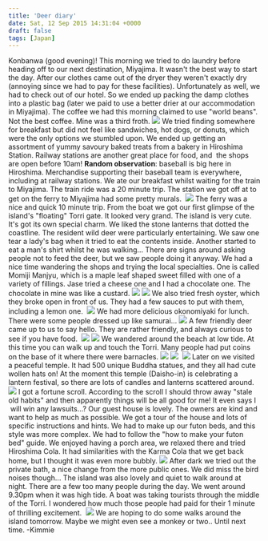 ```yaml
---
title: 'Deer diary'
date: Sat, 12 Sep 2015 14:31:04 +0000
draft: false
tags: [Japan]
---
```


Konbanwa (good evening)! This morning we tried to do laundry before heading off to our next destination, Miyajima. It wasn't the best way to start the day. After our clothes came out of the dryer they weren't exactly dry (annoying since we had to pay for these facilities). Unfortunately as well, we had to check out of our hotel. So we ended up packing the damp clothes into a plastic bag (later we paid to use a better drier at our accommodation in Miyajima). The coffee we had this morning claimed to use "world beans". Not the best coffee. Mine was a third froth. [![](https://jovialdragon.files.wordpress.com/2015/09/img_1110-0.jpg)](https://jovialdragon.files.wordpress.com/2015/09/img_1110-0.jpg) We tried finding somewhere for breakfast but did not feel like sandwiches, hot dogs, or donuts, which were the only options we stumbled upon. We ended up getting an assortment of yummy savoury baked treats from a bakery in Hiroshima Station. Railway stations are another great place for food, and  the shops are open before 10am! **Random observation**: baseball is big here in Hiroshima. Merchandise supporting their baseball team is everywhere, including at railway stations. We ate our breakfast whilst waiting for the train to Miyajima. The train ride was a 20 minute trip. The station we got off at to get on the ferry to Miyajima had some pretty murals.  [![](https://jovialdragon.files.wordpress.com/2015/09/img_1111.jpg)](https://jovialdragon.files.wordpress.com/2015/09/img_1111.jpg) The ferry was a nice and quick 10 minute trip. From the boat we got our first glimpse of the island's "floating" Torri gate. It looked very grand. The island is very cute. It's got its own special charm. We liked the stone lanterns that dotted the coastline. The resident wild deer were particularly entertaining. We saw one tear a lady's bag when it tried to eat the contents inside. Another started to eat a man's shirt whilst he was walking... There are signs around asking people not to feed the deer, but we saw people doing it anyway. We had a nice time wandering the shops and trying the local specialties. One is called Momiji Manjyu, which is a maple leaf shaped sweet filled with one of a variety of fillings. Jase tried a cheese one and I had a chocolate one. The chocolate in mine was like a custard. [![](https://jovialdragon.files.wordpress.com/2015/09/img_1120.jpg)](https://jovialdragon.files.wordpress.com/2015/09/img_1120.jpg) [![](https://jovialdragon.files.wordpress.com/2015/09/img_1121.jpg)](https://jovialdragon.files.wordpress.com/2015/09/img_1121.jpg) We also tried fresh oyster, which they broke open in front of us. They had a few sauces to put with them, including a lemon one.  [![](https://jovialdragon.files.wordpress.com/2015/09/img_1118.jpg)](https://jovialdragon.files.wordpress.com/2015/09/img_1118.jpg) We had more delicious okonomiyaki for lunch. There were some people dressed up like samurai... [![](https://jovialdragon.files.wordpress.com/2015/09/img_1127.jpg)](https://jovialdragon.files.wordpress.com/2015/09/img_1127.jpg) A few friendly deer came up to us to say hello. They are rather friendly, and always curious to see if you have food.  [![](https://jovialdragon.files.wordpress.com/2015/09/img_1126.jpg)](https://jovialdragon.files.wordpress.com/2015/09/img_1126.jpg) [![](https://jovialdragon.files.wordpress.com/2015/09/img_1131.jpg)](https://jovialdragon.files.wordpress.com/2015/09/img_1131.jpg) We wandered around the beach at low tide. At this time you can walk up and touch the Torri. Many people had put coins on the base of it where there were barnacles. [![](https://jovialdragon.files.wordpress.com/2015/09/img_1130.jpg)](https://jovialdragon.files.wordpress.com/2015/09/img_1130.jpg) [![](https://jovialdragon.files.wordpress.com/2015/09/img_1132.jpg)](https://jovialdragon.files.wordpress.com/2015/09/img_1132.jpg)  [![](https://jovialdragon.files.wordpress.com/2015/09/img_1133.jpg)](https://jovialdragon.files.wordpress.com/2015/09/img_1133.jpg) Later on we visited a peaceful temple. It had 500 unique Buddha statues, and they all had cute wollen hats on! At the moment this temple (Daisho-in) is celebrating a lantern festival, so there are lots of candles and lanterns scattered around.  [![](https://jovialdragon.files.wordpress.com/2015/09/img_1142.jpg)](https://jovialdragon.files.wordpress.com/2015/09/img_1142.jpg) I got a fortune scroll. According to the scroll I should throw away "stale old habits" and then apparently things will be all good for me! It even says I  will win any lawsuits...? Our guest house is lovely. The owners are kind and want to help as much as possible. We got a tour of the house and lots of specific instructions and hints. We had to make up our futon beds, and this style was more complex. We had to follow the "how to make your futon bed" guide. We enjoyed having a porch area, we relaxed there and tried Hiroshima Cola. It had similarities with the Karma Cola that we get back home, but I thought it was even more bubbly. [![](https://jovialdragon.files.wordpress.com/2015/09/img_1144.jpg)](https://jovialdragon.files.wordpress.com/2015/09/img_1144.jpg) After dark we tried out the private bath, a nice change from the more public ones. We did miss the bird noises though... The island was also lovely and quiet to walk around at night. There are a few too many people during the day. We went around 9.30pm when it was high tide. A boat was taking tourists through the middle of the Torri. I wondered how much those people had paid for their 1 minute of thrilling excitement.  [![](https://jovialdragon.files.wordpress.com/2015/09/img_1147.jpg)](https://jovialdragon.files.wordpress.com/2015/09/img_1147.jpg) We are hoping to do some walks around the island tomorrow. Maybe we might even see a monkey or two.. Until next time. -Kimmie